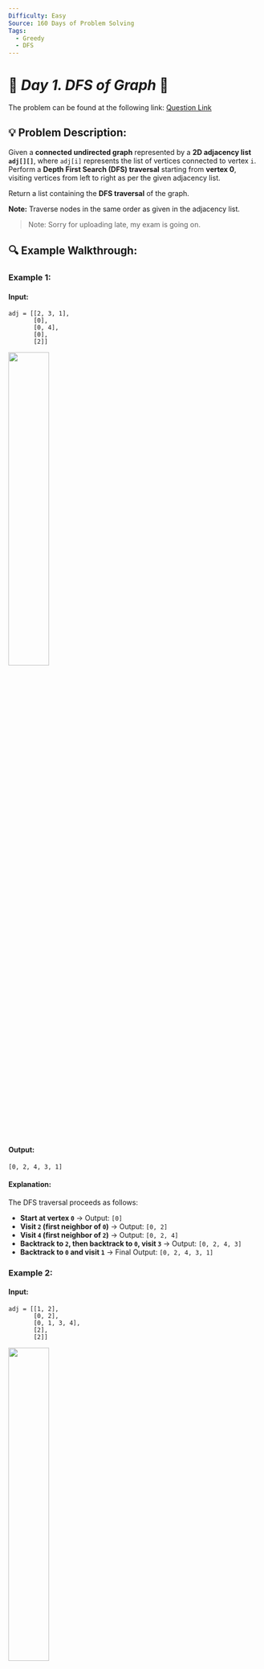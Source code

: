 ```yaml
---
Difficulty: Easy  
Source: 160 Days of Problem Solving  
Tags:
  - Greedy
  - DFS
---
```


# 🚀 _Day 1. DFS of Graph_ 🧠


The problem can be found at the following link: [Question Link](https://www.geeksforgeeks.org/batch/gfg-160-problems/track/graph-gfg-160/problem/depth-first-traversal-for-a-graph)  

## 💡 **Problem Description:** 

Given a **connected undirected graph** represented by a **2D adjacency list `adj[][]`**, where `adj[i]` represents the list of vertices connected to vertex `i`.  
Perform a **Depth First Search (DFS) traversal** starting from **vertex 0**, visiting vertices from left to right as per the given adjacency list.  

Return a list containing the **DFS traversal** of the graph.  

**Note:** Traverse nodes in the same order as given in the adjacency list.  

> Note: Sorry for uploading late, my exam is going on.

## 🔍 **Example Walkthrough:**

### **Example 1:**  

#### **Input:**  
```
adj = [[2, 3, 1],  
       [0],  
       [0, 4],  
       [0],  
       [2]]  
```

<img src="https://github.com/user-attachments/assets/5ab8ff7f-c58c-4035-9993-4de191cf627b" width="40%">


#### **Output:**  
```
[0, 2, 4, 3, 1]
```
#### **Explanation:**  
The DFS traversal proceeds as follows:  
- **Start at vertex `0`** → Output: `[0]`
- **Visit `2` (first neighbor of `0`)** → Output: `[0, 2]`
- **Visit `4` (first neighbor of `2`)** → Output: `[0, 2, 4]`
- **Backtrack to `2`, then backtrack to `0`, visit `3`** → Output: `[0, 2, 4, 3]`
- **Backtrack to `0` and visit `1`** → Final Output: `[0, 2, 4, 3, 1]`  


### **Example 2:**  

#### **Input:**  
```
adj = [[1, 2],  
       [0, 2],  
       [0, 1, 3, 4],  
       [2],  
       [2]]
```

<img src="https://github.com/user-attachments/assets/ab16fb62-988e-4cf6-be87-6aacb50fe9c5" width="40%">

#### **Output:**  
```
[0, 1, 2, 3, 4]
```
#### **Explanation:**  
The DFS traversal proceeds as follows:  
- **Start at vertex `0`** → Output: `[0]`
- **Visit `1` (first neighbor of `0`)** → Output: `[0, 1]`
- **Visit `2` (first neighbor of `1`)** → Output: `[0, 1, 2]`
- **Visit `3` (first neighbor of `2`)** → Output: `[0, 1, 2, 3]`
- **Backtrack to `2` and visit `4`** → Final Output: `[0, 1, 2, 3, 4]`  


## **Constraints:**  
- $1 \leq$ `adj.size()` $\leq 10^4$  
- $1 \leq$ `adj[i][j]` $\leq 10^4$  


## 🎯 **My Approach:**

### **Recursive DFS (Using Lambda Function)**
### **Algorithm Steps:**
1. Maintain a **visited array** to track visited nodes.  
2. Implement **DFS using recursion** and a **lambda function**.  
3. Start DFS traversal from node `0` and recursively visit neighbors in the given order.  
4. If a node is **unvisited**, continue DFS.  
5. Store the **DFS traversal sequence** in a list.  

## 🕒 **Time and Auxiliary Space Complexity** 
- **Expected Time Complexity:** O(V + E), since each vertex and edge is visited once.  
- **Expected Auxiliary Space Complexity:** O(V), as we store the visited array and recursive function calls.  

## 📝 **Solution Code**

## **Code (C++)**

```cpp
class Solution {
  public:
    vector<int> dfs(vector<vector<int>>& adj) {
        int V = adj.size();
        vector<int> res, vis(V, 0);
        function<void(int)> traverse = [&](int v) {
            vis[v] = 1;
            res.push_back(v);
            for (int u : adj[v])
                if (!vis[u]) traverse(u);
        };
        for (int i = 0; i < V; i++)
            if (!vis[i]) traverse(i);
        return res;
    }
};
```

<details>
<summary><h2 align="center">⚡ Alternative Approaches</h2></summary>

## 📊 **2️⃣ Iterative DFS Approach (Using Stack)**  
#### **Algorithm Steps:**  
1. Use a **stack** to perform Depth-First Search iteratively.  
2. For each unvisited vertex, push it to the stack and mark it visited.  
3. Process the top element and push its unvisited neighbors in reverse order to maintain DFS order.  
4. Repeat the process until the stack is empty.  

```cpp
class Solution {
public:
    vector<int> dfs(vector<vector<int>>& adj) {
        int V = adj.size();
        vector<int> res;
        vector<bool> vis(V, false);
        for (int i = 0; i < V; i++) {
            if (!vis[i]) {
                stack<int> st;
                st.push(i);
                while (!st.empty()) {
                    int v = st.top();
                    st.pop();
                    if (!vis[v]) {
                        vis[v] = true;
                        res.push_back(v);
                        for (int j = adj[v].size() - 1; j >= 0; j--) {
                            int u = adj[v][j];
                            if (!vis[u])
                                st.push(u);
                        }
                    }
                }
            }
        }
        return res;
    }
};
```

#### 📝 **Complexity Analysis:**  
- ✅ **Time Complexity:** O(V + E) - Each vertex and edge are processed once.  
- ✅ **Space Complexity:** O(V) - Due to the stack used in the iterative approach.  

#### ✅ **Why This Approach?**  
It eliminates the risk of stack overflow due to recursion, making it suitable for graphs with a large depth.  


## 🔄 **3️⃣ Recursive DFS without Lambda (Traditional Approach)**  
#### **Algorithm Steps:**  
1. Use a helper function for recursion.  
2. Start from an unvisited vertex, mark it as visited, and add to the result.  
3. Recursively call the function for each unvisited neighbor.  

```cpp
class Solution {
public:
    void dfsUtil(int v, vector<vector<int>>& adj, vector<int>& res, vector<bool>& vis) {
        vis[v] = true;
        res.push_back(v);
        for (int u : adj[v]) {
            if (!vis[u])
                dfsUtil(u, adj, res, vis);
        }
    }

    vector<int> dfs(vector<vector<int>>& adj) {
        int V = adj.size();
        vector<int> res;
        vector<bool> vis(V, false);
        for (int i = 0; i < V; i++) {
            if (!vis[i])
                dfsUtil(i, adj, res, vis);
        }
        return res;
    }
};
```

#### 📝 **Complexity Analysis:**  
- ✅ **Time Complexity:** O(V + E) - Each vertex and edge are processed once.  
- ✅ **Space Complexity:** O(V) - Due to the recursive call stack.  

#### ✅ **Why This Approach?**  
The traditional recursive approach is simple and intuitive, but it risks stack overflow for deep recursion.  


### 🆚 **Comparison of Approaches**

| **Approach**               | ⏱️ **Time Complexity** | 🗂️ **Space Complexity** | ✅ **Pros**                                | ⚠️ **Cons**                                   |  
|---------------------------|-----------------------|------------------------|--------------------------------------------|-----------------------------------------------|  
| Recursive DFS (Lambda)    | 🟢 O(V + E)            | 🟡 O(V)                 | Compact code with lambda functions         | Potential stack overflow for deep recursion    |  
| Iterative DFS (Stack)     | 🟢 O(V + E)            | 🟡 O(V)                 | No recursion issues, avoids stack overflow | Slightly more complex than recursive           |  
| Recursive DFS (Traditional) | 🟢 O(V + E)            | 🟡 O(V)                 | Simple and intuitive recursive approach    | Risk of stack overflow for large graphs        |  

✅ **Best Choice?**  
- Use **Recursive DFS with Lambda** for compact and readable code when graph depth is manageable.  
- Use **Iterative DFS** to avoid recursion issues when the graph has a large depth.  
- The **Traditional Recursive DFS** is good for simple cases but should be avoided for deep recursion.  

</details>

## **Code (Java)**

```java
class Solution {
    public ArrayList<Integer> dfs(ArrayList<ArrayList<Integer>> adj) {
        ArrayList<Integer> r = new ArrayList<>();
        boolean[] v = new boolean[adj.size()];
        for (int i = 0; i < adj.size(); i++) if (!v[i]) go(i, adj, v, r);
        return r;
    }
    void go(int i, ArrayList<ArrayList<Integer>> a, boolean[] v, ArrayList<Integer> r) {
        v[i] = true;
        r.add(i);
        for (int j : a.get(i)) if (!v[j]) go(j, a, v, r);
    }
}
```

## **Code (Python)**

```python
class Solution:
    def dfs(self, adj):
        r, v = [], [False] * len(adj)
        def go(i):
            v[i] = True
            r.append(i)
            for j in adj[i]:
                if not v[j]:
                    go(j)
        for i in range(len(adj)):
            if not v[i]:
                go(i)
        return r

```


## 🎯 **Contribution and Support:**

For discussions, questions, or doubts related to this solution, feel free to connect on LinkedIn: [Any Questions](https://www.linkedin.com/in/het-patel-8b110525a/). Let’s make this learning journey more collaborative!  

⭐ **If you find this helpful, please give this repository a star!** ⭐  

--- 

<div align="center">
  <h3><b>📍Visitor Count</b></h3>
</div>

<p align="center">
  <img src="https://profile-counter.glitch.me/Hunterdii/count.svg" />
</p>
